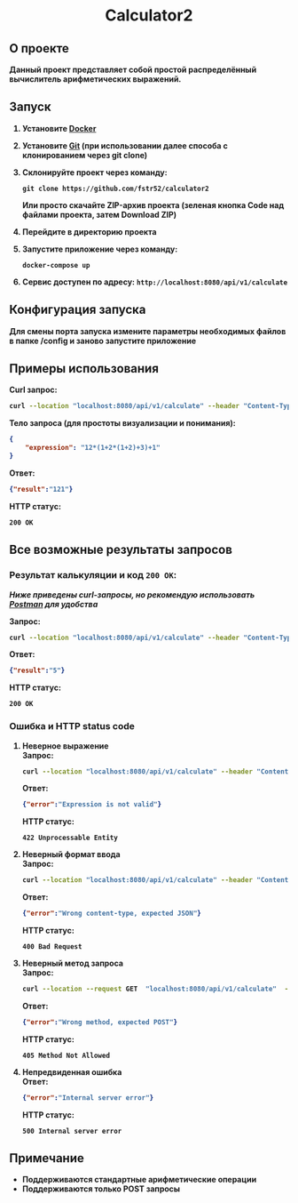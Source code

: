 <h1 align=center>
    <b>
        Calculator2
    <b>
</h1>

## О проекте

Данный проект представляет собой простой распределённый вычислитель арифметических выражений.

## Запуск

1. Установите [Docker]([https://go.dev/doc/install](https://www.docker.com/get-started/))
2. Установите [Git](https://git-scm.com/downloads) (при использовании далее способа с клонированием через git clone)
3. Склонируйте проект через команду:
    ```console
    git clone https://github.com/fstr52/calculator2
    ```

    Или просто скачайте ZIP-архив проекта (зеленая кнопка Code над файлами проекта, затем Download ZIP)
4. Перейдите в директорию проекта
5. Запустите приложение через команду:
    ```console
    docker-compose up
    ```
6. Сервис доступен по адресу: `http://localhost:8080/api/v1/calculate`


## Конфигурация запуска

Для смены порта запуска измените параметры необходимых файлов в папке /config и заново запустите приложение

## Примеры использования 

Curl запрос:
```bash
curl --location "localhost:8080/api/v1/calculate" --header "Content-Type: application/json" --data "{\"expression\": \"12*(1+2*(1+2)+3)+1\"}"
```

Тело запроса (для простоты визуализации и понимания):
```json
{
    "expression": "12*(1+2*(1+2)+3)+1"
}
```

Ответ:
```json
{"result":"121"}
```
HTTP статус:
```
200 OK
```

## Все возможные результаты запросов

### Результат калькуляции и код `200 OK`:

*Ниже приведены curl-запросы, но рекомендую использовать [Postman](https://www.postman.com/downloads/) для удобства*

Запрос: 
```bash
curl --location "localhost:8080/api/v1/calculate" --header "Content-Type: application/json" --data "{\"expression\": \"2+3\"}"
```
Ответ:
```json
{"result":"5"}
```
HTTP статус:
```
200 OK
```

### Ошибка и HTTP status code
1. **Неверное выражение** <br>
    Запрос: 
    ```bash
    curl --location "localhost:8080/api/v1/calculate" --header "Content-Type: application/json" --data "{\"expression\": \"(2+3\"}"
    ```
    Ответ:
    ```json
    {"error":"Expression is not valid"}
    ```
    HTTP статус:
    ```
    422 Unprocessable Entity
    ```
2. **Неверный формат ввода**<br>
    Запрос: 
    ```bash
    curl --location "localhost:8080/api/v1/calculate" --header "Content-Type: text/plain" --data "{\"expression\": \"2+3\"}"
    ```
    Ответ:
    ```json
    {"error":"Wrong content-type, expected JSON"}
    ```
    HTTP статус:
    ```
    400 Bad Request
    ```
3. **Неверный метод запроса**<br>
    Запрос: 
    ```bash
    curl --location --request GET  "localhost:8080/api/v1/calculate"  --header "Content-Type: application/json"  --data "{\"expression\": \"2+3\"}"
    ```
    Ответ:
    ```json
    {"error":"Wrong method, expected POST"}
    ```
    HTTP статус:
    ```
    405 Method Not Allowed
    ```
4. **Непредвиденная ошибка**<br>
    Ответ:
    ```json
    {"error":"Internal server error"}
    ```
    HTTP статус:
    ```
    500 Internal server error
    ```

## Примечание

- Поддерживаются стандартные арифметические операции
- Поддерживаются только POST запросы
